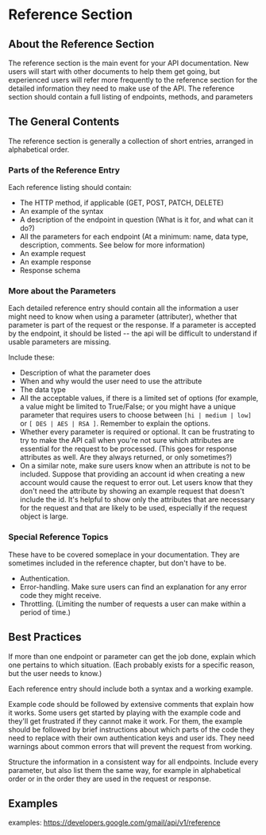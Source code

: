 # Reference Section

## About the Reference Section 

The reference section is the main event for your API documentation. New users will start with other documents to help them get going, but experienced users will refer more frequently to the reference section for the detailed information they need to make use of the API. 
The reference section should contain a full listing of endpoints, methods, and parameters

## The General Contents 

The reference section is generally a collection of short entries, arranged in alphabetical order. 

### Parts of the Reference Entry

Each reference listing should contain:
* The HTTP method, if applicable (GET, POST, PATCH, DELETE)
* An example of the syntax
* A description of the endpoint in question (What is it for, and what can it do?)
* All the parameters for each endpoint (At a minimum: name, data type, description, comments. See below for more information)
* An example request
* An example response
* Response schema

### More about the Parameters 

Each detailed reference entry should contain all the information a user might need to know when using a parameter (attributer), whether that parameter is part of the request or the response.
If a parameter is accepted by the endpoint, it should be listed -- the api will be difficult to understand if usable parameters are missing.

Include these: 

   * Description of what the parameter does 
   * When and why would the user need to use the attribute
   * The data type
   * All the acceptable values, if there is a limited set of options (for example, a value might be limited to True/False; or you might have a unique parameter that requires users to choose between `[hi | medium | low]` or `[ DES | AES | RSA ]`. Remember to explain the options.
   * Whether every parameter is required or optional. It can be frustrating to try to make the API call when you're not sure which attributes are essential for the request to be processed. (This goes for response attributes as well. Are they always returned, or only sometimes?)
   * On a similar note, make sure users know when an attribute is not to be included. Suppose that providing an account id when creating a new account would cause the request to error out. Let users know that they don't need the attribute by showing an example request that doesn't include the id. It's helpful to show only the attributes that are necessary for the request and that are likely to be used, especially if the request object is large. 
  

### Special Reference Topics

These have to be covered someplace in your documentation. They are sometimes included in the reference chapter, but don't have to be. 

* Authentication.
* Error-handling. Make sure users can find an explanation for any error code they might receive. 
* Throttling. (Limiting the number of requests a user can make within a period of time.)

## Best Practices

If more than one endpoint or parameter can get the job done, explain which one pertains to which situation. (Each probably exists for a specific reason, but the user needs to know.)

Each reference entry should include both a syntax and a working example. 

Example code should be followed by extensive comments that explain how it works. Some users get started by playing with the example code and they'll get frustrated if they cannot make it work. For them, the example should be followed by brief instructions about which parts of the code they need to replace with their own authentication keys and user ids. They need warnings about common errors that will prevent the request from working. 

Structure the information in a consistent way for all endpoints. Include every parameter, but also list them the same way, for example in alphabetical order or in the order they are used in the request or response. 

## Examples

examples:
https://developers.google.com/gmail/api/v1/reference



